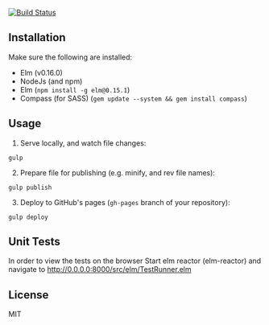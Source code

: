 [![Build Status](https://travis-ci.org/jverrone3/discoverbean.svg?branch=master)](https://travis-ci.org/jverrone3/discoverbean)

## Installation

Make sure the following are installed:

* Elm (v0.16.0)
* NodeJs (and npm)
* Elm (`npm install -g elm@0.15.1`)
* Compass (for SASS) (`gem update --system && gem install compass`)

## Usage

1. Serve locally, and watch file changes:

`gulp`

2. Prepare file for publishing (e.g. minify, and rev file names):

`gulp publish`

3. Deploy to GitHub's pages (`gh-pages` branch of your repository):

`gulp deploy`

## Unit Tests

In order to view the tests on the browser Start elm reactor (elm-reactor) and navigate to http://0.0.0.0:8000/src/elm/TestRunner.elm

## License

MIT
